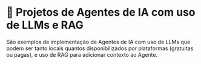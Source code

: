 # 🤖 Projetos de Agentes de IA com uso de LLMs e RAG

São exemplos de implementação de Agentes de IA com uso de LLMs que podem ser tanto locais quantos disponibilizados por plataformas (gratuitas ou pagas), e uso de RAG para adicionar contexto ao Agente.
